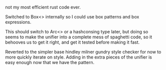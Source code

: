 not my most efficient rust code ever.

Switched to Box<> internally so I could use box patterns and box expressions.

This should switch to Arc<> or a hashconsing type later, but doing so seems to make the unifier into a complete mess of spaghetti code, so it behooves us to get it right, and get it tested before making it fast.

Reverted to the simpler base hindley milner gundry style checker for now to more quickly iterate on style. Adding in the extra pieces of the unifier is easy enough now that we have the pattern.